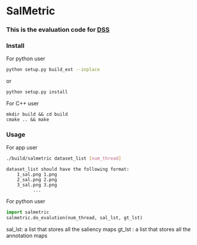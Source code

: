 # SalMetric

### This is the evaluation code for [DSS](https://github.com/Andrew-Qibin/DSS)

### Install

For python user
```bash
python setup.py build_ext --inplace
```
or
```bash
python setup.py install
```

For C++ user
```cplusplus
mkdir build && cd build
cmake .. && make
```

### Usage

For app user
```bash
./build/salmetric dataset_list [num_thread]
```
    dataset_list should have the following format:
        1_sal.png 1.png
        2_sal.png 2.png
        3_sal.png 3.png
              ...


For python user
```python
import salmetric
salmetric.do_evalution(num_thread, sal_lst, gt_lst)
```
sal_lst: a list that stores all the saliency maps
gt_lst : a list that stores all the annotation maps
